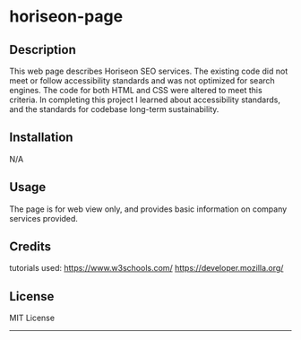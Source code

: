 # horiseon-page

## Description

This web page describes Horiseon SEO services. The existing code did not meet or follow accessibility standards and was not optimized for search engines. The code for both HTML and CSS were altered to meet this criteria. In completing this project I learned about accessibility standards, and the standards for codebase long-term sustainability.

## Installation

N/A

## Usage

The page is for web view only, and provides basic information on company services provided.

## Credits

tutorials used:
https://www.w3schools.com/
https://developer.mozilla.org/

## License

MIT License

---